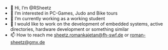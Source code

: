 - 👋 Hi, I’m @RSheetz
- 👀 I’m interested in PC-Games, Judo and Bike tours
- 🌱 I’m currently working as a working student 
- 💞️ I would like to work on the development of embedded systems, active directories, hardware development or something similar 
- 📫 How to reach me sheetz.romankajetan@fh-swf.de or roman-sheetz@gmx.de

<!---
RSheetz/RSheetz is a ✨ special ✨ repository because its `README.md` (this file) appears on your GitHub profile.
You can click the Preview link to take a look at your changes.
--->
